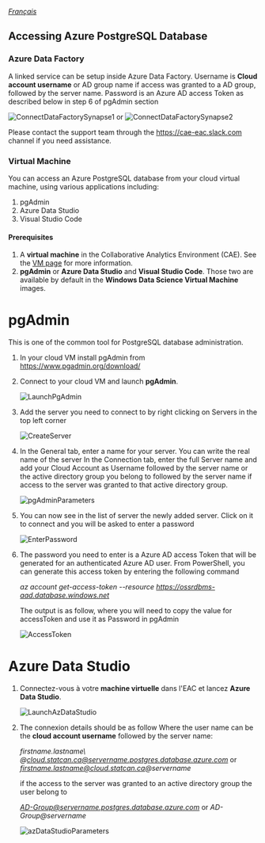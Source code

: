 _[Français](../../fr)_
## Accessing Azure PostgreSQL Database


### Azure Data Factory
A linked service can be setup inside Azure Data Factory.
Username is **Cloud account username** or AD group name if access was granted to a AD group, followed by the server name.
Password is an Azure AD access Token as described below in step 6 of pgAdmin section

![ConnectDataFactorySynapse1](images/PgSql_08.png)
or
![ConnectDataFactorySynapse2](images/PgSql_09.png)

Please contact the support team through the https://cae-eac.slack.com channel if you need assistance.


### Virtual Machine

You can access an Azure PostgreSQL database from your cloud virtual machine, using various applications including:
1. pgAdmin 
2. Azure Data Studio 
3. Visual Studio Code

#### Prerequisites
1.	A **virtual machine** in the Collaborative Analytics Environment (CAE). See the [VM page](VirtualMachines.md) for more information.
2.  **pgAdmin** or **Azure Data Studio** and **Visual Studio Code**. Those two are available by default in the **Windows Data Science Virtual Machine** images.  


# pgAdmin
This is one of the common tool for PostgreSQL database administration.

1. In your cloud VM install pgAdmin from https://www.pgadmin.org/download/

2. Connect to your cloud VM and launch **pgAdmin**.

   ![LaunchPgAdmin](images/PgSql_01.png)

3. Add the server you need to connect to by right clicking on Servers in the top left corner

   ![CreateServer](images/PgSql_02.png)

4. In the General tab, enter a name for your server. You can write the real name of the server
   In the Connection tab, enter the full Server name and add your Cloud Account  as Username followed by the server name
   or the active directory group you belong to followed by the server name if access to the server was granted to that active directory group.

   ![pgAdminParameters](images/PgSql_03.png)

5. You can now see in the list of server the newly added server. 
   Click on it to connect and you will be asked to enter a password

   ![EnterPassword](images/PgSql_04.png)

6. The password you need to enter is a Azure AD access Token that will be generated for an authenticated Azure AD user. 
   From PowerShell, you can generate this access token by entering the following command

   *az account get-access-token --resource https://ossrdbms-aad.database.windows.net*

   The output is as follow, where you will need to copy the value for accessToken and use it as Password in  pgAdmin

   ![AccessToken](images/PgSql_05.png)

# Azure Data Studio

1. Connectez-vous à votre **machine virtuelle** dans l'EAC et lancez **Azure Data Studio**. 

   ![LaunchAzDataStudio](images/PgSql_06.png)

2. The connexion details should be as follow
   Where the user name can be the **cloud account username** followed by the server name:

   *firstname.lastname\ @cloud.statcan.ca@servername.postgres.database.azure.com*
   or
   *firstname.lastname@cloud.statcan.ca@servername*
 
   if the access to the server was granted to an active directory group the user belong to

   *AD-Group@servername.postgres.database.azure.com*
   or
   *AD-Group@servername*

   ![azDataStudioParameters](images/PgSql_07.png)
